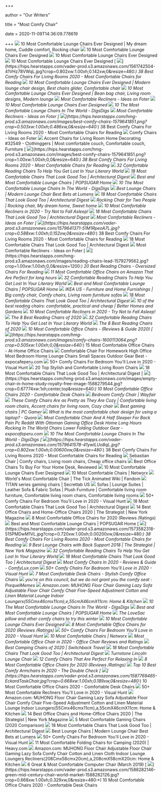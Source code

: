 +++
        
author = "Our Writers"
        
title = "Most Comfy Chair"
        
date = 2020-11-09T14:36:09.778619
        
+++
[ ![](https://i.pinimg.com/originals/76/f9/62/76f962475d94e26d19ad0e8678acd88b.jpg)](https://i.pinimg.com/originals/76/f9/62/76f962475d94e26d19ad0e8678acd88b.jpg) 10 Most Comfortable Lounge Chairs Ever Designed | My dream home, Cuddle  comfort, Rocking chair
[ ![](https://cdn.homedit.com/wp-content/uploads/2013/04/WING-Lounge-Chair.jpg)](https://cdn.homedit.com/wp-content/uploads/2013/04/WING-Lounge-Chair.jpg) 10 Most Comfortable Lounge Chairs Ever Designed
[ ![](https://cdn.homedit.com/wp-content/uploads/2013/04/caconchair07.jpg)](https://cdn.homedit.com/wp-content/uploads/2013/04/caconchair07.jpg) 10 Most Comfortable Lounge Chairs Ever Designed
[ ![](https://cdn.homedit.com/wp-content/uploads/2013/04/Eames%C2%AE-Lounge-and-Ottoman.jpg)](https://cdn.homedit.com/wp-content/uploads/2013/04/Eames%C2%AE-Lounge-and-Ottoman.jpg) 10 Most Comfortable Lounge Chairs Ever Designed
[ ![](https://hips.hearstapps.com/vader-prod.s3.amazonaws.com/1561742504-41VHz78VWqL.jpg?crop=0.802xw:1.00xh;0.142xw,0&resize=480:*)](https://hips.hearstapps.com/vader-prod.s3.amazonaws.com/1561742504-41VHz78VWqL.jpg?crop=0.802xw:1.00xh;0.142xw,0&resize=480:*) 38 Best Comfy Chairs For Living Rooms 2020 - Most Comfortable Chairs for  Reading
[ ![](https://i.pinimg.com/originals/8f/ae/96/8fae96f4984248af3b625b51d577e8e1.jpg)](https://i.pinimg.com/originals/8f/ae/96/8fae96f4984248af3b625b51d577e8e1.jpg) 10 Most Comfortable Lounge Chairs Ever Designed | Modern lounge chair  design, Best chairs glider, Comfortable chair
[ ![](https://i.pinimg.com/originals/a9/07/a6/a907a654cb5c34ffba21d2f06b57e491.jpg)](https://i.pinimg.com/originals/a9/07/a6/a907a654cb5c34ffba21d2f06b57e491.jpg) 10 Most Comfortable Lounge Chairs Ever Designed | Bean bag chair, Living  room designs, Modern lounge
[ ![](https://foter.com/photos/240/most-comfortable-recliners.jpg?s=ts3)](https://foter.com/photos/240/most-comfortable-recliners.jpg?s=ts3) Most Comfortable Recliners - Ideas on Foter
[ ![](https://cdn.homedit.com/wp-content/uploads/2013/04/Chaise_Lounge_Chair_Lc4.jpg)](https://cdn.homedit.com/wp-content/uploads/2013/04/Chaise_Lounge_Chair_Lc4.jpg) 10 Most Comfortable Lounge Chairs Ever Designed
[ ![](https://www.digsdigs.com/photos/gravity-chair.jpg)](https://www.digsdigs.com/photos/gravity-chair.jpg) 10 The Most Comfortable Lounge Chairs In The World - DigsDigs
[ ![](https://foter.com/photos/240/most-comfortable-recliners-2.jpg?s=ts3)](https://foter.com/photos/240/most-comfortable-recliners-2.jpg?s=ts3) Most Comfortable Recliners - Ideas on Foter
[ ![](https://hips.hearstapps.com/hmg-prod.s3.amazonaws.com/images/best-comfy-chairs-1579641851.png?crop=0.503xw:1.00xh;0.486xw,0&resize=640:*)](https://hips.hearstapps.com/hmg-prod.s3.amazonaws.com/images/best-comfy-chairs-1579641851.png?crop=0.503xw:1.00xh;0.486xw,0&resize=640:*) 38 Best Comfy Chairs For Living Rooms 2020 - Most Comfortable Chairs for  Reading
[ ![](https://foter.com/photos/221/cotton-craft-papasan-black-overstuffed-chair-cushion-sink-into-our-really-thick-and-super-comfortable-papasan-cushion-pure-100-cotton-duck-fabric-perfect-fit-for-your-dorm-den-or-just-about-anywhere-y.jpg?s=pi)](https://foter.com/photos/221/cotton-craft-papasan-black-overstuffed-chair-cushion-sink-into-our-really-thick-and-super-comfortable-papasan-cushion-pure-100-cotton-duck-fabric-perfect-fit-for-your-dorm-den-or-just-about-anywhere-y.jpg?s=pi) Comfy Chairs - Ideas on Foter
[ ![](https://i.pinimg.com/originals/ab/2a/f6/ab2af6288305280a72abba35df357c2b.jpg)](https://i.pinimg.com/originals/ab/2a/f6/ab2af6288305280a72abba35df357c2b.jpg) Accent Chairs for Living Room Home Decorating #32549 - Clothinggers | Most  comfortable couch, Comfortable couch, Furniture
[ ![](https://hips.hearstapps.com/hmg-prod.s3.amazonaws.com/images/best-comfy-chairs-1579641851.png?crop=1.00xw:1.00xh;0,0&resize=640:*)](https://hips.hearstapps.com/hmg-prod.s3.amazonaws.com/images/best-comfy-chairs-1579641851.png?crop=1.00xw:1.00xh;0,0&resize=640:*) 38 Best Comfy Chairs For Living Rooms 2020 - Most Comfortable Chairs for  Reading
[ ![](http://cdn.home-designing.com/wp-content/uploads/2016/12/silicone-black-modern-reading-chairs-600x458.jpg)](http://cdn.home-designing.com/wp-content/uploads/2016/12/silicone-black-modern-reading-chairs-600x458.jpg) 32 Comfortable Reading Chairs To Help You Get Lost In Your Literary World
[ ![](https://media.architecturaldigest.com/photos/5f174f2dd79bffc430890cc3/master/w_1008,h_567,c_limit/download.jpeg)](https://media.architecturaldigest.com/photos/5f174f2dd79bffc430890cc3/master/w_1008,h_567,c_limit/download.jpeg) 18 Most Comfortable Chairs That Look Good Too | Architectural Digest
[ ![](https://media1.popsugar-assets.com/files/thumbor/vo8QBTqq0iEn-9Ah4zSWkG8pGyA/fit-in/2048xorig/filters:format_auto-!!-:strip_icc-!!-/2020/04/07/736/n/1922794/400a97689658161e_netimguf3cxr/i/Koemi-Convertible-Chair.jpg)](https://media1.popsugar-assets.com/files/thumbor/vo8QBTqq0iEn-9Ah4zSWkG8pGyA/fit-in/2048xorig/filters:format_auto-!!-:strip_icc-!!-/2020/04/07/736/n/1922794/400a97689658161e_netimguf3cxr/i/Koemi-Convertible-Chair.jpg) Best and Most Comfortable Lounge Chairs | POPSUGAR Home
[ ![](https://www.digsdigs.com/photos/the-eames-lounge.jpg)](https://www.digsdigs.com/photos/the-eames-lounge.jpg) 10 The Most Comfortable Lounge Chairs In The World - DigsDigs
[ ![](https://www.lumens.com/on/demandware.static/-/Sites-Lumens-Library/default/dw12fbbaa5/images/ideas-advice/best-bets/10-comfy-cozy-lounge-chairs/mariposa.jpg)](https://www.lumens.com/on/demandware.static/-/Sites-Lumens-Library/default/dw12fbbaa5/images/ideas-advice/best-bets/10-comfy-cozy-lounge-chairs/mariposa.jpg) Best Lounge Chairs | Modern Lounge Chair Best Bets at Lumens
[ ![](https://media.architecturaldigest.com/photos/5f15f403baf7d8877d569920/master/w_400%2Cc_limit/Chair_karimoku-aplus.jpg)](https://media.architecturaldigest.com/photos/5f15f403baf7d8877d569920/master/w_400%2Cc_limit/Chair_karimoku-aplus.jpg) 18 Most Comfortable Chairs That Look Good Too | Architectural Digest
[ ![](https://i.pinimg.com/originals/1a/38/84/1a388466c17252d269e33e0e26a2524b.jpg)](https://i.pinimg.com/originals/1a/38/84/1a388466c17252d269e33e0e26a2524b.jpg) Rocking Chair for Two People | Rocking chair, My dream home, Sweet home
[ ![](https://www.betterhomeguides.com/wp-content/uploads/2019/02/The-Most-Comfortable-Recliner-in-the-Wolrd.jpg)](https://www.betterhomeguides.com/wp-content/uploads/2019/02/The-Most-Comfortable-Recliner-in-the-Wolrd.jpg) 10 Most Comfortable Recliners in 2020 - Try Not to Fall Asleep!
[ ![](https://media.architecturaldigest.com/photos/5f15f34b7ec635e36cc8f576/master/w_400%2Cc_limit/Chair_Screen%2520Shot%25202019-06-06%2520at%252011.24.41%2520AM%2520(1).png)](https://media.architecturaldigest.com/photos/5f15f34b7ec635e36cc8f576/master/w_400%2Cc_limit/Chair_Screen%2520Shot%25202019-06-06%2520at%252011.24.41%2520AM%2520(1).png) 18 Most Comfortable Chairs That Look Good Too | Architectural Digest
[ ![](https://foter.com/photos/240/most-comfortable-chair-ever.jpg?s=pi)](https://foter.com/photos/240/most-comfortable-chair-ever.jpg?s=pi) Most Comfortable Recliners - Ideas on Foter
[ ![](https://hips.hearstapps.com/vader-prod.s3.amazonaws.com/1579641371-51M1RpeoA7L.jpg?crop=0.588xw:1.00xh;0.152xw,0&resize=480:*)](https://hips.hearstapps.com/vader-prod.s3.amazonaws.com/1579641371-51M1RpeoA7L.jpg?crop=0.588xw:1.00xh;0.152xw,0&resize=480:*) 38 Best Comfy Chairs For Living Rooms 2020 - Most Comfortable Chairs for  Reading
[ ![](https://media.architecturaldigest.com/photos/5f15f3938544e21d949bb56a/master/w_400%2Cc_limit/Chair_anthro.jpeg)](https://media.architecturaldigest.com/photos/5f15f3938544e21d949bb56a/master/w_400%2Cc_limit/Chair_anthro.jpeg) 18 Most Comfortable Chairs That Look Good Too | Architectural Digest
[ ![](https://foter.com/photos/387/10-of-the-worlds-most-comfortable-office-chairs.jpg?s=pi)](https://foter.com/photos/387/10-of-the-worlds-most-comfortable-office-chairs.jpg?s=pi) Most Comfortable Recliners - Ideas on Foter
[ ![](https://hips.hearstapps.com/hmg-prod.s3.amazonaws.com/images/reading-chairs-lead-1579279562.jpg?crop=1.00xw:1.00xh;0,0&resize=1200:*)](https://hips.hearstapps.com/hmg-prod.s3.amazonaws.com/images/reading-chairs-lead-1579279562.jpg?crop=1.00xw:1.00xh;0,0&resize=1200:*) 20 Best Reading Chairs - Oversized Chairs For Reading
[ ![](https://officechairjudge.com/wp-content/uploads/2019/01/men-recline-in-office-chair.jpg?x61104)](https://officechairjudge.com/wp-content/uploads/2019/01/men-recline-in-office-chair.jpg?x61104) 11 Most Comfortable Office Chairs on Amazon That Are Perfect for long hours
[ ![](http://cdn.home-designing.com/wp-content/uploads/2016/12/white-plush-great-reading-chairs-600x600.jpg)](http://cdn.home-designing.com/wp-content/uploads/2016/12/white-plush-great-reading-chairs-600x600.jpg) 32 Comfortable Reading Chairs To Help You Get Lost In Your Literary World
[ ![](https://media1.popsugar-assets.com/files/thumbor/9F95N7fkoSJEVbe4MFSGuwwYRfc/fit-in/2048xorig/filters:format_auto-!!-:strip_icc-!!-/2020/04/07/796/n/1922794/4d92936a5e8cc165d37372.70934247_/i/best-most-comfortable-lounge-chairs.jpg)](https://media1.popsugar-assets.com/files/thumbor/9F95N7fkoSJEVbe4MFSGuwwYRfc/fit-in/2048xorig/filters:format_auto-!!-:strip_icc-!!-/2020/04/07/796/n/1922794/4d92936a5e8cc165d37372.70934247_/i/best-most-comfortable-lounge-chairs.jpg) Best and Most Comfortable Lounge Chairs | POPSUGAR Home
[ ![](https://i.pinimg.com/originals/bf/15/d1/bf15d15679f3c2195ec37812ed26fa7b.jpg)](https://i.pinimg.com/originals/bf/15/d1/bf15d15679f3c2195ec37812ed26fa7b.jpg) IKEA US - Furniture and Home Furnishings | Big comfy chair, Comfy chairs,  Living room furniture sofas
[ ![](https://media.architecturaldigest.com/photos/5cf936a1fd278acc0896e81a/1:1/w_825,h_825,c_limit/Chair_comingsoon.jpg)](https://media.architecturaldigest.com/photos/5cf936a1fd278acc0896e81a/1:1/w_825,h_825,c_limit/Chair_comingsoon.jpg) 18 Most Comfortable Chairs That Look Good Too | Architectural Digest
[ ![](https://www.bhg.com.au/media/27336/vintage-reading-chair.jpg?width=720&center=0.0,0.0)](https://www.bhg.com.au/media/27336/vintage-reading-chair.jpg?width=720&center=0.0,0.0) 10 of the best reading chairs: comfortable, practical and cheap | Better  Homes and Gardens
[ ![](https://www.betterhomeguides.com/wp-content/uploads/2019/02/Very-Comfortable-Leather-Recliner.jpg)](https://www.betterhomeguides.com/wp-content/uploads/2019/02/Very-Comfortable-Leather-Recliner.jpg) 10 Most Comfortable Recliners in 2020 - Try Not to Fall Asleep!
[ ![](https://www.thespruce.com/thmb/0zWfragVDJR4PPKKxdqgeaFdYRg=/900x0/filters:no_upscale():max_bytes(150000):strip_icc()/ScreenShot2019-06-04at3.24.23PM-2743369b68f348a895563d61de467300.png)](https://www.thespruce.com/thmb/0zWfragVDJR4PPKKxdqgeaFdYRg=/900x0/filters:no_upscale():max_bytes(150000):strip_icc()/ScreenShot2019-06-04at3.24.23PM-2743369b68f348a895563d61de467300.png) The 8 Best Reading Chairs of 2020
[ ![](http://cdn.home-designing.com/wp-content/uploads/2016/12/wood-and-fabric-rocker-good-reading-chairs-600x601.jpg)](http://cdn.home-designing.com/wp-content/uploads/2016/12/wood-and-fabric-rocker-good-reading-chairs-600x601.jpg) 32 Comfortable Reading Chairs To Help You Get Lost In Your Literary World
[ ![](https://www.thespruce.com/thmb/pPMht7JbnCnuQ4_8q6uG92sL61w=/280x0/filters:no_upscale():max_bytes(150000):strip_icc()/ScreenShot2019-10-10at11.17.59AM-925b73e29be2407d9a860a530424c2f0.jpg)](https://www.thespruce.com/thmb/pPMht7JbnCnuQ4_8q6uG92sL61w=/280x0/filters:no_upscale():max_bytes(150000):strip_icc()/ScreenShot2019-10-10at11.17.59AM-925b73e29be2407d9a860a530424c2f0.jpg) The 8 Best Reading Chairs of 2020
[ ![](https://www.officechairs.reviews/wp-content/uploads/2016/01/Most-Comfortable-Office-Chair-.jpg)](https://www.officechairs.reviews/wp-content/uploads/2016/01/Most-Comfortable-Office-Chair-.jpg) 10 Most Comfortable Office Chairs - (Reviews & Guide 2020)
[ ![](https://hips.hearstapps.com/hmg-prod.s3.amazonaws.com/images/comfy-chairs-1600113064.png?crop=0.505xw:1.00xh;0,0&resize=640:*)](https://hips.hearstapps.com/hmg-prod.s3.amazonaws.com/images/comfy-chairs-1600113064.png?crop=0.505xw:1.00xh;0,0&resize=640:*) 15 Most Comfortable Office Chairs - At-Home Office Chairs
[ ![](https://www.expocafeperu.com/w/2020/07/comfortable-chair-for-homework-high-office-most-bedroom-home-lounge-chairs-small-spaces-outdoor.jpg)](https://www.expocafeperu.com/w/2020/07/comfortable-chair-for-homework-high-office-most-bedroom-home-lounge-chairs-small-spaces-outdoor.jpg) Comfortable Chair For Homework High Office Most Bedroom Home Lounge Chairs  Small Spaces Outdoor Gear Best - expocafeperu.com
[ ![](https://visualhunt.com/photos/10/comfy-chairs-for-bedrooms-picking-the-most-comfortable.jpg?s=wh2)](https://visualhunt.com/photos/10/comfy-chairs-for-bedrooms-picking-the-most-comfortable.jpg?s=wh2) 50+ Comfy Chairs For Bedroom You'll Love in 2020 - Visual Hunt
[ ![](https://homestratosphere.s3.amazonaws.com/wp-content/uploads/2015/01/Header-Chaise-Lounge-870x587.jpg)](https://homestratosphere.s3.amazonaws.com/wp-content/uploads/2015/01/Header-Chaise-Lounge-870x587.jpg) 20 Top Stylish and Comfortable Living Room Chairs
[ ![](https://media.architecturaldigest.com/photos/5f175eefd59dd3a5a55a8d89/1:1/w_1024,h_1024,c_limit/LINE-CHAIR-ARABA_1024x1024.jpg)](https://media.architecturaldigest.com/photos/5f175eefd59dd3a5a55a8d89/1:1/w_1024,h_1024,c_limit/LINE-CHAIR-ARABA_1024x1024.jpg) 18 Most Comfortable Chairs That Look Good Too | Architectural Digest
[ ![](https://hips.hearstapps.com/hmg-prod.s3.amazonaws.com/images/empty-chair-in-home-study-royalty-free-image-1588279544.jpg?crop=0.67774xw:1xh;center,top&resize=640:*)](https://hips.hearstapps.com/hmg-prod.s3.amazonaws.com/images/empty-chair-in-home-study-royalty-free-image-1588279544.jpg?crop=0.67774xw:1xh;center,top&resize=640:*) 10 Most Comfortable Office Chairs 2020 - Comfortable Desk Chairs
[ ![](https://secure.img1-fg.wfcdn.com/im/32544171/resize-h600-w600%5Ecompr-r85/1289/128998849/Breyana+Comfy+Reading+Armchair.jpg)](https://secure.img1-fg.wfcdn.com/im/32544171/resize-h600-w600%5Ecompr-r85/1289/128998849/Breyana+Comfy+Reading+Armchair.jpg) Bedroom Comfy Chair | Wayfair
[ ![](https://i.pinimg.com/736x/55/cf/9d/55cf9dd9c02035504bf9951518260854.jpg)](https://i.pinimg.com/736x/55/cf/9d/55cf9dd9c02035504bf9951518260854.jpg) These Comfy Chairs Are as Pretty as They Are Cozy | Comfortable living room  chairs, Accent chairs for living room, Cozy chair
[ ![](https://cdn.mos.cms.futurecdn.net/eTsGaLnVkpozHC9CqhA6dK.jpg)](https://cdn.mos.cms.futurecdn.net/eTsGaLnVkpozHC9CqhA6dK.jpg) Best gaming chairs | PC Gamer
[ ![](https://qph.fs.quoracdn.net/main-qimg-93dad7b6706d7b55aabd521ad7e9fc3e.webp)](https://qph.fs.quoracdn.net/main-qimg-93dad7b6706d7b55aabd521ad7e9fc3e.webp) What is the most comfortable chair design for using a laptop? - Quora
[ ![](https://www.expocafeperu.com/w/2020/04/most-comfortable-chair-and-a-half-sleeper-for-back-pain-pc-reddit-with-ottoman-gaming-office-desk-home-long-hours-rocking-in-the-world-chairs-lower-folding.jpg)](https://www.expocafeperu.com/w/2020/04/most-comfortable-chair-and-a-half-sleeper-for-back-pain-pc-reddit-with-ottoman-gaming-office-desk-home-long-hours-rocking-in-the-world-chairs-lower-folding.jpg) Most Comfortable Chair And A Half Sleeper For Back Pain Pc Reddit With  Ottoman Gaming Office Desk Home Long Hours Rocking In The World Chairs  Lower Folding Outdoor Gear - expocafeperu.com
[ ![](https://www.digsdigs.com/photos/vintage-lounge-chair.jpg)](https://www.digsdigs.com/photos/vintage-lounge-chair.jpg) 10 The Most Comfortable Lounge Chairs In The World - DigsDigs
[ ![](https://hips.hearstapps.com/vader-prod.s3.amazonaws.com/1579641578-41ywILUo8qL.jpg?crop=0.802xw:1.00xh;0.00600xw,0&resize=480:*)](https://hips.hearstapps.com/vader-prod.s3.amazonaws.com/1579641578-41ywILUo8qL.jpg?crop=0.802xw:1.00xh;0.00600xw,0&resize=480:*) 38 Best Comfy Chairs For Living Rooms 2020 - Most Comfortable Chairs for  Reading
[ ![](https://i.pinimg.com/474x/7d/c2/f0/7dc2f07d0a4a1be6847e6b65098898f9.jpg)](https://i.pinimg.com/474x/7d/c2/f0/7dc2f07d0a4a1be6847e6b65098898f9.jpg) Sebastian Chair | Comfy chairs, Living room chairs, Cheap office chairs
[ ![](https://www.refinery29.com/images/9765749.jpg?format=webp&width=720&height=720&quality=85)](https://www.refinery29.com/images/9765749.jpg?format=webp&width=720&height=720&quality=85) Best Office Chairs To Buy For Your Home Desk, Reviewed
[ ![](https://cdn.homedit.com/wp-content/uploads/2013/04/nest-chair.jpg)](https://cdn.homedit.com/wp-content/uploads/2013/04/nest-chair.jpg) 10 Most Comfortable Lounge Chairs Ever Designed
[ ![](https://networx.global.ssl.fastly.net/media/391x391/chair2_5123cd87d6fd13b124b7ce6af0bdb056.jpg)](https://networx.global.ssl.fastly.net/media/391x391/chair2_5123cd87d6fd13b124b7ce6af0bdb056.jpg) 10 Most Comfortable Chairs | Networx
[ ![](https://vignette.wikia.nocookie.net/the-tick-animated/images/2/2c/Wurlds_moist_comfortable_chare.png/revision/latest?cb=20190308025706)](https://vignette.wikia.nocookie.net/the-tick-animated/images/2/2c/Wurlds_moist_comfortable_chare.png/revision/latest?cb=20190308025706) World's Most Comfortable Chair | The Tick Animated Wiki | Fandom
[ ![](https://cdn.shopify.com/s/files/1/1640/2231/files/turntable_2020_TT_pu_stealth_2-min.jpg?v=9843528053165830621)](https://cdn.shopify.com/s/files/1/1640/2231/files/turntable_2020_TT_pu_stealth_2-min.jpg?v=9843528053165830621) TITAN series gaming chairs | Secretlab US
[ ![](https://i.pinimg.com/originals/da/56/8f/da568f785ed395eb7d2f3f56ad96b9ed.jpg)](https://i.pinimg.com/originals/da/56/8f/da568f785ed395eb7d2f3f56ad96b9ed.jpg) Sofas | Lounge Suites | Leather Sofa & Fabric Sofas | Plush Furniture |  Comfortable living room furniture, Comfortable living room chairs,  Comfortable living rooms
[ ![](https://visualhunt.com/photos/title/comfy-chairs-for-bedroom.jpg)](https://visualhunt.com/photos/title/comfy-chairs-for-bedroom.jpg) 50+ Comfy Chairs For Bedroom You'll Love in 2020 - Visual Hunt
[ ![](https://media.architecturaldigest.com/photos/5f16120ed79bffc430890ca7/1:1/w_1500,h_1500,c_limit/1578270-cobble-hill-hannah-brass-chair-a.jpg)](https://media.architecturaldigest.com/photos/5f16120ed79bffc430890ca7/1:1/w_1500,h_1500,c_limit/1578270-cobble-hill-hannah-brass-chair-a.jpg) 18 Most Comfortable Chairs That Look Good Too | Architectural Digest
[ ![](https://pyxis.nymag.com/v1/imgs/fdc/3a6/86a7075e3525ef1c07994401e3cd530a78-amazon-basics-exec-chair.rsquare.w600.jpg)](https://pyxis.nymag.com/v1/imgs/fdc/3a6/86a7075e3525ef1c07994401e3cd530a78-amazon-basics-exec-chair.rsquare.w600.jpg) 14 Best Office Chairs and Home-Office Chairs 2020 | The Strategist | New  York Magazine
[ ![](https://www.btod.com/blog/wp-content/uploads/2019/04/most-comfortable-office-chairs-5-best-seat-comfort.jpg)](https://www.btod.com/blog/wp-content/uploads/2019/04/most-comfortable-office-chairs-5-best-seat-comfort.jpg) 8 Most Comfortable Office Chairs for 2020 (Reviews /Ratings)
[ ![](https://media1.popsugar-assets.com/files/thumbor/LzD5SiU6BNFgmGTKBD6Ag1w0r2w/fit-in/2048xorig/filters:format_auto-!!-:strip_icc-!!-/2020/04/07/736/n/1922794/6a8feb488674929d_netimgw0I2YA/i/Stone-Beam-Lauren-Down-Filled-Oversized-Armchair.jpg)](https://media1.popsugar-assets.com/files/thumbor/LzD5SiU6BNFgmGTKBD6Ag1w0r2w/fit-in/2048xorig/filters:format_auto-!!-:strip_icc-!!-/2020/04/07/736/n/1922794/6a8feb488674929d_netimgw0I2YA/i/Stone-Beam-Lauren-Down-Filled-Oversized-Armchair.jpg) Best and Most Comfortable Lounge Chairs | POPSUGAR Home
[ ![](https://hips.hearstapps.com/vader-prod.s3.amazonaws.com/1573582318-515PMDwM1VL.jpg?crop=0.720xw:1.00xh;0.00200xw,0&resize=480:*)](https://hips.hearstapps.com/vader-prod.s3.amazonaws.com/1573582318-515PMDwM1VL.jpg?crop=0.720xw:1.00xh;0.00200xw,0&resize=480:*) 38 Best Comfy Chairs For Living Rooms 2020 - Most Comfortable Chairs for  Reading
[ ![](https://pyxis.nymag.com/v1/imgs/951/a1f/74e65c2937faec4057e24d24884bc3ae76-emerald-home-furnishings-chair.rhorizontal.w600.jpg)](https://pyxis.nymag.com/v1/imgs/951/a1f/74e65c2937faec4057e24d24884bc3ae76-emerald-home-furnishings-chair.rhorizontal.w600.jpg) 9 Best Lounge Chairs with Back Support 2018 | The Strategist | New York  Magazine
[ ![](http://cdn.home-designing.com/wp-content/uploads/2016/12/light-grey-booth-chair-with-ottoman-iconic-reading-chairs-600x685.jpg)](http://cdn.home-designing.com/wp-content/uploads/2016/12/light-grey-booth-chair-with-ottoman-iconic-reading-chairs-600x685.jpg) 32 Comfortable Reading Chairs To Help You Get Lost In Your Literary World
[ ![](https://media.architecturaldigest.com/photos/5f174afac99f15849b7c42af/1:1/w_1400,h_1400,c_limit/poaeng-armchair__0497130_PE628957_S5.jpg)](https://media.architecturaldigest.com/photos/5f174afac99f15849b7c42af/1:1/w_1400,h_1400,c_limit/poaeng-armchair__0497130_PE628957_S5.jpg) 18 Most Comfortable Chairs That Look Good Too | Architectural Digest
[ ![](https://comfylux.com/wp-content/uploads/2019/10/most-comfy-chairs.png)](https://comfylux.com/wp-content/uploads/2019/10/most-comfy-chairs.png) Most Comfy Chairs In 2020 - Reviews & Guide - ComfyLux.com
[ ![](https://visualhunt.com/photos/10/bedroom-comfy-chairs-for-bedrooms-design-henri-fabric.jpg?s=pi)](https://visualhunt.com/photos/10/bedroom-comfy-chairs-for-bedrooms-design-henri-fabric.jpg?s=pi) 50+ Comfy Chairs For Bedroom You'll Love in 2020 - Visual Hunt
[ ![](https://images.food52.com/JehCsC_zZmDAtjs6OIg7wEEl6oU=/1200x675/8f42a1d6-8eaa-4b5f-825b-99cd70ec22b3--desk-chair.jpg)](https://images.food52.com/JehCsC_zZmDAtjs6OIg7wEEl6oU=/1200x675/8f42a1d6-8eaa-4b5f-825b-99cd70ec22b3--desk-chair.jpg) 7 Most Comfortable Desk Chairs - Stylish Comfy Office Chairs
[ ![](https://preview.redd.it/jcaebw9cah651.png?auto=webp&s=724ca406dc20c6a9850aabc65fbdd2bc8babadad)](https://preview.redd.it/jcaebw9cah651.png?auto=webp&s=724ca406dc20c6a9850aabc65fbdd2bc8babadad) you're on this council, but we do not grant you the comfy seat :  PrequelMemes
[ ![](https://images-na.ssl-images-amazon.com/images/I/61x3gjYhMgL._AC_SL1000_.jpg)](https://images-na.ssl-images-amazon.com/images/I/61x3gjYhMgL._AC_SL1000_.jpg) Amazon.com: MUHONG Floor Chair Gaming Lazy Sofa Adjustable Floor Chair  Comfy Chair Five-Speed Adjustment Cotton and Linen Material Lounge Indoor  Loungers(55Cmx46cmx11cm),e,55cmX46cmX11cm: Home & Kitchen
[ ![](https://www.digsdigs.com/photos/sonic-lounge-chair.jpg)](https://www.digsdigs.com/photos/sonic-lounge-chair.jpg) 10 The Most Comfortable Lounge Chairs In The World - DigsDigs
[ ![](https://media1.popsugar-assets.com/files/thumbor/4LU-HWFbQLhiJ0Yckso-H6qLAEE/fit-in/1024x1024/filters:format_auto-!!-:strip_icc-!!-/2020/04/07/736/n/1922794/e8be0fac5f784c4f_netimgwtmWSm/i/Velvet-Sculptural-Chair.webp)](https://media1.popsugar-assets.com/files/thumbor/4LU-HWFbQLhiJ0Yckso-H6qLAEE/fit-in/1024x1024/filters:format_auto-!!-:strip_icc-!!-/2020/04/07/736/n/1922794/e8be0fac5f784c4f_netimgwtmWSm/i/Velvet-Sculptural-Chair.webp) Best and Most Comfortable Lounge Chairs | POPSUGAR Home
[ ![](https://media1.s-nbcnews.com/j/newscms/2019_45/1292471/love-sac-today-171030-tease-new_ea20258b694a815f55ca0114494048fd.fit-760w.jpg)](https://media1.s-nbcnews.com/j/newscms/2019_45/1292471/love-sac-today-171030-tease-new_ea20258b694a815f55ca0114494048fd.fit-760w.jpg) The LoveSac pillow and other comfy chairs to try this winter
[ ![](https://cdn.homedit.com/wp-content/uploads/2013/04/leather-chair.jpg)](https://cdn.homedit.com/wp-content/uploads/2013/04/leather-chair.jpg) 10 Most Comfortable Lounge Chairs Ever Designed
[ ![](https://www.btod.com/blog/wp-content/uploads/2019/04/most-comfortable-office-chairs-7-best-lounge-for-reading.jpg)](https://www.btod.com/blog/wp-content/uploads/2019/04/most-comfortable-office-chairs-7-best-lounge-for-reading.jpg) 8 Most Comfortable Office Chairs for 2020 (Reviews /Ratings)
[ ![](https://visualhunt.com/photos/10/bedroom-ideas-the-most-comfy-chairs-for-your-bedroom.jpg?s=wh2)](https://visualhunt.com/photos/10/bedroom-ideas-the-most-comfy-chairs-for-your-bedroom.jpg?s=wh2) 50+ Comfy Chairs For Bedroom You'll Love in 2020 - Visual Hunt
[ ![](https://networx.global.ssl.fastly.net/media/480x369/chair1_c08ff9ec5ed0d4b4db242e900725666e.jpg)](https://networx.global.ssl.fastly.net/media/480x369/chair1_c08ff9ec5ed0d4b4db242e900725666e.jpg) 10 Most Comfortable Chairs | Networx
[ ![](https://thoroughlyreviewed.com/wp-content/uploads/2018/02/Comfortable-Office-Chair.jpg)](https://thoroughlyreviewed.com/wp-content/uploads/2018/02/Comfortable-Office-Chair.jpg) Most Comfortable Office Chair in 2020 - Office Chair Reviews and Ratings
[ ![](https://www.switchbacktravel.com/sites/default/files/image_fields/field_imgs_inline/Therm-a-Rest%20Uno%20camp%20chair.jpg)](https://www.switchbacktravel.com/sites/default/files/image_fields/field_imgs_inline/Therm-a-Rest%20Uno%20camp%20chair.jpg) Best Camping Chairs of 2020 | Switchback Travel
[ ![](https://media.architecturaldigest.com/photos/5f160a2f615e500d0023b547/master/w_400%2Cc_limit/Screen%2520Shot%25202020-07-20%2520at%25205.18.06%2520PM.png)](https://media.architecturaldigest.com/photos/5f160a2f615e500d0023b547/master/w_400%2Cc_limit/Screen%2520Shot%25202020-07-20%2520at%25205.18.06%2520PM.png) 18 Most Comfortable Chairs That Look Good Too | Architectural Digest
[ ![](https://cdn11.bigcommerce.com/s-492apnl0xy/images/stencil/1280x1280/products/854/4180/steelcase-lincoln-lounge-STC225-10__42894.1490290300.jpg?c=2)](https://cdn11.bigcommerce.com/s-492apnl0xy/images/stencil/1280x1280/products/854/4180/steelcase-lincoln-lounge-STC225-10__42894.1490290300.jpg?c=2) Turnstone Lincoln Lounge Chair
[ ![](http://www.contemporist.com/wp-content/uploads/2016/11/comfy-chairs-231116-1000-01-800x420.jpg)](http://www.contemporist.com/wp-content/uploads/2016/11/comfy-chairs-231116-1000-01-800x420.jpg) 12 Comfy Chairs That Are Perfect For Relaxing In
[ ![](https://www.btod.com/blog/wp-content/uploads/2019/04/most-comfortable-office-chairs-1-most-comfortable.jpg)](https://www.btod.com/blog/wp-content/uploads/2019/04/most-comfortable-office-chairs-1-most-comfortable.jpg) 8 Most Comfortable Office Chairs for 2020 (Reviews /Ratings)
[ ![](https://thedoublecheck.co/wp-content/uploads/2020/01/81iuuKmH5ML._SL1500_.jpg)](https://thedoublecheck.co/wp-content/uploads/2020/01/81iuuKmH5ML._SL1500_.jpg) Top 10 Best Comfy Armchairs In 2020 - The Double Check
[ ![](https://hips.hearstapps.com/vader-prod.s3.amazonaws.com/1587769465-EckardTaskChair.jpg?crop=0.668xw:1.00xh;0.189xw,0&resize=480:*)](https://hips.hearstapps.com/vader-prod.s3.amazonaws.com/1587769465-EckardTaskChair.jpg?crop=0.668xw:1.00xh;0.189xw,0&resize=480:*) 10 Most Comfortable Office Chairs 2020 - Comfortable Desk Chairs
[ ![](https://visualhunt.com/photos/10/most-comfortable-recliner-chair-designs-living-rooms-how.jpg?s=wh2)](https://visualhunt.com/photos/10/most-comfortable-recliner-chair-designs-living-rooms-how.jpg?s=wh2) 50+ Most Comfortable Recliners You'll Love in 2020 - Visual Hunt
[ ![](https://images-na.ssl-images-amazon.com/images/I/61PJcsxS52L._AC_SL1000_.jpg)](https://images-na.ssl-images-amazon.com/images/I/61PJcsxS52L._AC_SL1000_.jpg) Amazon.com: MUHONG Floor Chair Gaming Lazy Sofa Adjustable Floor Chair  Comfy Chair Five-Speed Adjustment Cotton and Linen Material Lounge Indoor  Loungers(55Cmx46cmx11cm),a,55cmX46cmX11cm: Home & Kitchen
[ ![](https://pyxis.nymag.com/v1/imgs/154/4b0/5c27022840e2dbf6dfd9249b0e5470c626-essentials-high-back-executive-chair.2x.rsquare.w600.jpg)](https://pyxis.nymag.com/v1/imgs/154/4b0/5c27022840e2dbf6dfd9249b0e5470c626-essentials-high-back-executive-chair.2x.rsquare.w600.jpg) 14 Best Office Chairs and Home-Office Chairs 2020 | The Strategist | New  York Magazine
[ ![](https://top5er.com/wp-content/uploads/comfortable-chair-for-gaming.jpg)](https://top5er.com/wp-content/uploads/comfortable-chair-for-gaming.jpg) 5 Most Comfortable Gaming Chairs (2020 Comparison)
[ ![](https://media.architecturaldigest.com/photos/5f160346d0d63281fbb68305/master/w_1500,h_2250,c_limit/Marie-Burgos-Design.Cayenne-chair.Cayenne-+Ottoman.+MBcollection.jpg)](https://media.architecturaldigest.com/photos/5f160346d0d63281fbb68305/master/w_1500,h_2250,c_limit/Marie-Burgos-Design.Cayenne-chair.Cayenne-+Ottoman.+MBcollection.jpg) 18 Most Comfortable Chairs That Look Good Too | Architectural Digest
[ ![](https://www.lumens.com/on/demandware.static/-/Sites-Lumens-Library/default/dw432436ab/images/ideas-advice/best-bets/10-comfy-cozy-lounge-chairs/danforth.jpg)](https://www.lumens.com/on/demandware.static/-/Sites-Lumens-Library/default/dw432436ab/images/ideas-advice/best-bets/10-comfy-cozy-lounge-chairs/danforth.jpg) Best Lounge Chairs | Modern Lounge Chair Best Bets at Lumens
[ ![](https://visualhunt.com/photos/10/best-25-cozy-chair-ideas-on-pinterest-comfy-chair.jpg?s=pi)](https://visualhunt.com/photos/10/best-25-cozy-chair-ideas-on-pinterest-comfy-chair.jpg?s=pi) 50+ Comfy Chairs For Bedroom You'll Love in 2020 - Visual Hunt
[ ![](https://heavy.com/wp-content/uploads/2018/05/tridge-lounge.jpg?quality=65&strip=all&w=242&h=161&crop=1)](https://heavy.com/wp-content/uploads/2018/05/tridge-lounge.jpg?quality=65&strip=all&w=242&h=161&crop=1) 11 Most Comfortable Folding Chairs for Camping (2020) | Heavy.com
[ ![](https://images-na.ssl-images-amazon.com/images/I/61tmQezhkfL._AC_SL1000_.jpg)](https://images-na.ssl-images-amazon.com/images/I/61tmQezhkfL._AC_SL1000_.jpg) Amazon.com: MUHONG Floor Chair Adjustable Floor Chair Gaming Lazy Sofa Comfy  Chair Cotton and Linen Cloth Indoor Lounge Loungers  Recliners(208Cmx58cmx20cm),a,208cmX58cmX20cm: Home & Kitchen
[ ![](http://www.workwithpleasure.com/wp-content/uploads/2016/07/Black-Pu-Leather-High-Back-Office-Chair-Executive-Task-Ergonomic-Computer-Desk-e1467413834549.jpg)](http://www.workwithpleasure.com/wp-content/uploads/2016/07/Black-Pu-Leather-High-Back-Office-Chair-Executive-Task-Ergonomic-Computer-Desk-e1467413834549.jpg)  6 Great & Most Comfortable Computer Chair (March 2019)
[ ![](https://hips.hearstapps.com/vader-prod.s3.amazonaws.com/1588282146-green-mid-century-chair-world-market-1588282126.jpg?crop=0.668xw:1.00xh;0.329xw,0&resize=480:*)](https://hips.hearstapps.com/vader-prod.s3.amazonaws.com/1588282146-green-mid-century-chair-world-market-1588282126.jpg?crop=0.668xw:1.00xh;0.329xw,0&resize=480:*) 10 Most Comfortable Office Chairs 2020 - Comfortable Desk Chairs
